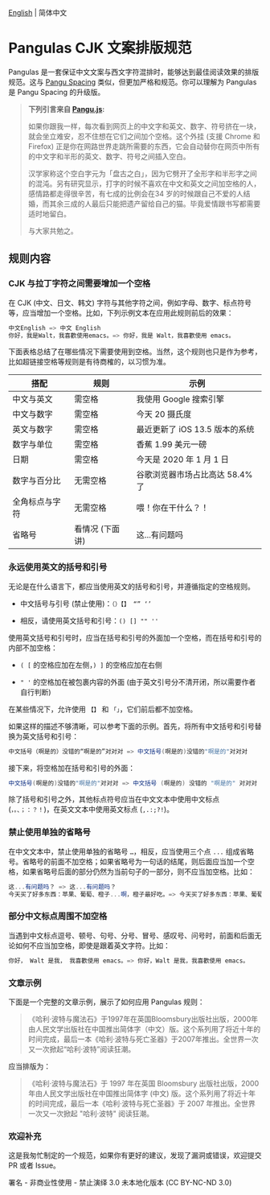 [English](https://github.com/NotYoojun/Pangulas/blob/main/README.md) | 简体中文

# Pangulas CJK 文案排版规范

Pangulas 是一套保证中文文案与西文字符混排时，能够达到最佳阅读效果的排版规范。这与 [Pangu Spacing](https://github.com/vinta/pangu.js) 类似，但更加严格和规范。你可以理解为 Pangulas 是 Pangu Spacing 的升级版。

> **下列引言来自 [Pangu.js](https://github.com/vinta/pangu.js?tab=readme-ov-file#%E7%82%BA%E4%BB%80%E9%BA%BC%E4%BD%A0%E5%80%91%E5%B0%B1%E6%98%AF%E4%B8%8D%E8%83%BD%E5%8A%A0%E5%80%8B%E7%A9%BA%E6%A0%BC%E5%91%A2):**
>
> 如果你跟我一样，每次看到网页上的中文字和英文、数字、符号挤在一块，就会坐立难安，忍不住想在它们之间加个空格。这个外挂 (支援 Chrome 和 Firefox) 正是你在网路世界走跳所需要的东西，它会自动替你在网页中所有的中文字和半形的英文、数字、符号之间插入空白。
>
> 汉学家称这个空白字元为「盘古之白」，因为它劈开了全形字和半形字之间的混沌。另有研究显示，打字的时候不喜欢在中文和英文之间加空格的人，感情路都走得很辛苦，有七成的比例会在34 岁的时候跟自己不爱的人结婚，而其余三成的人最后只能把遗产留给自己的猫。毕竟爱情跟书写都需要适时地留白。
>
> 与大家共勉之。

## 规则内容

### CJK 与拉丁字符之间需要增加一个空格

在 CJK (中文、日文、韩文) 字符与其他字符之间，例如字母、数字、标点符号等，应当增加一个空格。比如，下列示例文本在应用此规则前后的效果：

```csharp
中文English => 中文 English
你好，我是Walt，我喜歡使用emacs。=> 你好，我是 Walt，我喜歡使用 emacs。
```

下面表格总结了在哪些情况下需要使用到空格。当然，这个规则也只是作为参考，比如超链接空格等规则是有待商榷的，以习惯为准。

| 搭配           | 规则    | 示例
| -------------- | ------- | ----
| 中文与英文     | 需空格   | 我使用 Google 搜索引擎
| 中文与数字     | 需空格   | 今天 20 摄氏度
| 英文与数字     | 需空格   | 最近更新了 iOS 13.5 版本的系统
| 数字与单位     | 需空格   | 香蕉 1.99 美元一磅
| 日期          | 需空格  | 今天是 2020 年 1 月 1 日
| 数字与百分比   | 无需空格 | 谷歌浏览器市场占比高达 58.4% 了
| 全角标点与字符 | 无需空格  | 喂！你在干什么？！
| 省略号        | 看情况 (下面讲)  | 这...有问题吗

### 永远使用英文的括号和引号

无论是在什么语言下，都应当使用英文的括号和引号，并遵循指定的空格规则。

- 中文括号与引号 (禁止使用)：`（）【】 “” ‘’ `

- 相反，请使用英文括号和引号：` () [] "" '' `

使用英文括号和引号时，应当在括号和引号的外面加一个空格，而在括号和引号的内部不加空格：

- ` ( [ ` 的空格应加在左侧，` ) ] ` 的空格应加在右侧

- ` " ' ` 的空格加在被包裹内容的外面 (由于英文引号分不清开闭，所以需要作者自行判断)

在某些情况下，允许使用 `【】` 和 `「」`，它们前后都不加空格。

如果这样的描述不够清晰，可以参考下面的示例。首先，将所有中文括号和引号替换为英文括号和引号：

```csharp
中文括号（啊是的）没错的“啊是的”对对对 => 中文括号(啊是的)没错的"啊是的"对对对
```

接下来，将空格加在括号和引号的外面：

```csharp
中文括号(啊是的)没错的"啊是的"对对对 => 中文括号 (啊是的) 没错的 "啊是的" 对对对
```

除了括号和引号之外，其他标点符号应当在中文文本中使用中文标点 (`，。、；：？！`)，在英文文本中使用英文标点 (`,.:;?!`)。

### 禁止使用单独的省略号

在中文文本中，禁止使用单独的省略号 `…`，相反，应当使用三个点 `...` 组成省略号。省略号的前面不加空格；如果省略号为一句话的结尾，则后面应当加一个空格，如果省略号后面的部分仍然为当前句子的一部分，则不应当加空格。比如：

```csharp
这...有问题吗？ => 这...有问题吗？
今天买了好多东西：苹果、葡萄、橙子...啊，橙子最好吃。=> 今天买了好多东西：苹果、葡萄、橙子... 啊，橙子最好吃。
```

### 部分中文标点周围不加空格

当遇到中文标点逗号、顿号、句号、分号、冒号、感叹号、问号时，前面和后面无论如何不应当加空格，即使是跟着英文字符。比如：

```csharp
你好， Walt 是我， 我喜歡使用 emacs。=> 你好，Walt 是我，我喜歡使用 emacs。
```

### 文章示例

下面是一个完整的文章示例，展示了如何应用 Pangulas 规则：

> 《哈利·波特与魔法石》于1997年在英国Bloomsbury出版社出版，2000年由人民文学出版社在中国推出简体字（中文）版。这个系列用了将近十年的时间完成，最后一本《哈利·波特与死亡圣器》于2007年推出。全世界一次又一次掀起“哈利·波特”阅读狂潮。

应当排版为：

> 《哈利·波特与魔法石》于 1997 年在英国 Bloomsbury 出版社出版，2000 年由人民文学出版社在中国推出简体字 (中文) 版。这个系列用了将近十年的时间完成，最后一本《哈利·波特与死亡圣器》于 2007 年推出。全世界一次又一次掀起 "哈利·波特" 阅读狂潮。


### 欢迎补充

这是我匆忙制定的一个规范，如果你有更好的建议，发现了漏洞或错误，欢迎提交 PR 或者 Issue。

署名 - 非商业性使用 - 禁止演绎 3.0 未本地化版本 (CC BY-NC-ND 3.0)